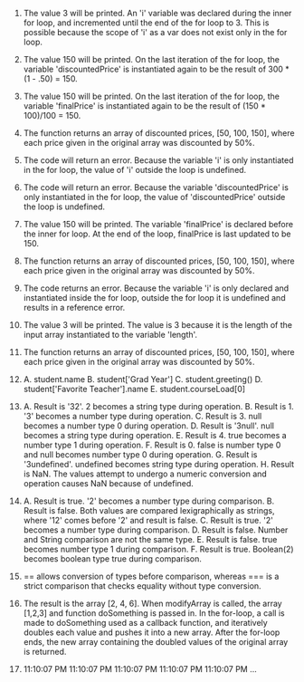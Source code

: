 1. The value 3 will be printed. An 'i' variable was declared during the inner for loop, and incremented until the end of the for loop to 3. This is possible because the scope of 'i' as a var does not exist only in the for loop.
2. The value 150 will be printed. On the last iteration of the for loop, the variable 'discountedPrice' is instantiated again to be the result of 300 * (1 - .50) = 150.
3. The value 150 will be printed. On the last iteration of the for loop, the variable 'finalPrice' is instantiated again to be the result of (150 * 100)/100 = 150.
4. The function returns an array of discounted prices, [50, 100, 150], where each price given in the original array was discounted by 50%.
5. The code will return an error. Because the variable 'i' is only instantiated in the for loop, the value of 'i' outside the loop is undefined.
6. The code will return an error. Because the variable 'discountedPrice' is only instantiated in the for loop, the value of 'discountedPrice' outside the loop is undefined.
7. The value 150 will be printed. The variable 'finalPrice' is declared before the inner for loop. At the end of the loop, finalPrice is last updated to be 150.
8. The function returns an array of discounted prices, [50, 100, 150], where each price given in the original array was discounted by 50%.
9. The code returns an error. Because the variable 'i' is only declared and instantiated inside the for loop, outside the for loop it is undefined and results in a reference error. 
10. The value 3 will be printed. The value is 3 because it is the length of the input array instantiated to the variable 'length'.
11. The function returns an array of discounted prices, [50, 100, 150], where each price given in the original array was discounted by 50%.
12. A.  student.name
    B.  student['Grad Year']
    C.  student.greeting()
    D.  student['Favorite Teacher'].name
    E.  student.courseLoad[0]
13. A.  Result is '32'. 2 becomes a string type during operation.
    B.  Result is 1. '3' becomes a number type during operation.
    C.  Result is 3. null becomes a number type 0 during operation.
    D.  Result is '3null'. null becomes a string type during operation.
    E.  Result is 4. true becomes a number type 1 during operation.
    F.  Result is 0. false is number type 0 and null becomes number type 0 during operation.
    G.  Result is '3undefined'. undefined becomes string type during operation.
    H.  Result is NaN. The values attempt to undergo a numeric conversion and operation causes NaN because of undefined.
14. A.  Result is true. '2' becomes a number type during comparison.
    B.  Result is false. Both values are compared lexigraphically as strings, where '12' comes before '2' and result is false.
    C.  Result is true. '2' becomes a number type during comparison.
    D.  Result is false. Number and String comparison are not the same type.
    E.  Result is false. true becomes number type 1 during comparison.
    F.  Result is true. Boolean(2) becomes boolean type true during comparison.
15. == allows conversion of types before comparison, whereas === is a strict comparison that checks equality without type conversion.
17. The result is the array [2, 4, 6]. When modifyArray is called, the array [1,2,3] and function doSomething is passed in. In the for-loop, a call is made to doSomething used as a callback function, and iteratively doubles each value and pushes it into a new array. After the for-loop ends, the new array containing the doubled values of the original array is returned.

19. 11:10:07 PM
    11:10:07 PM
    11:10:07 PM
    11:10:07 PM
    11:10:07 PM
    ...